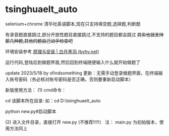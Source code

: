 # tsinghuaelt_auto
 selenium+chrome 清华社英语脚本,现在只支持填空题,选择题,判断题

有录音题直接跳过,部分开放性题目直接跳过,不支持的题目都会跳过 ~~其实也就支持那几种题,其他的题自己动手检查吧~~

环境安装参考 [原理与安装 | 白月黑羽 (byhy.net)](https://www.byhy.net/tut/auto/selenium/01/#安装)

运行代码,登陆后到做题界面,然后回到终端随便输入什么就开始做题了


update 2023/5/18 by sfindsomething
更新：无需手动登录做题界面，在终端输入账号密码（务必核对账号密码是否正确，否则要重新启动脚本）

新版使用方法：
(1) cmd命令： 

cd 该脚本所在目录: 如：cd D:\tsinghuaelt_auto

python  new.py#启动脚本

(2) 进入文件目录，直接打开 new.py (不推荐!!!!!）
注： main.py 为初始版本，使用方法同上
